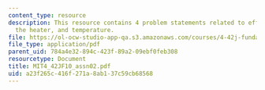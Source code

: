 ```yaml
---
content_type: resource
description: This resource contains 4 problem statements related to efficiency of
  the heater, and temperature.
file: https://ol-ocw-studio-app-qa.s3.amazonaws.com/courses/4-42j-fundamentals-of-energy-in-buildings-fall-2010/a23f265c416f271a8ab137c59cb68568_MIT4_42JF10_assn02.pdf
file_type: application/pdf
parent_uid: 784a4e32-894c-423f-89a2-09ebf0feb308
resourcetype: Document
title: MIT4_42JF10_assn02.pdf
uid: a23f265c-416f-271a-8ab1-37c59cb68568
---
```


